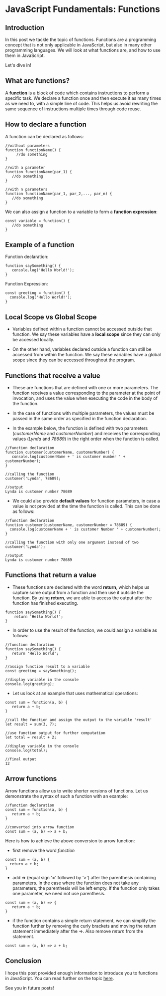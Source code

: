 # JavaScript Fundamentals: Functions

## Introduction
In this post we tackle the topic of functions. Functions are a programming concept that is not only applicable in JavaScript, but also in many other programming languages. We will look at what functions are, and how to use them in JavaScript.

Let's dive in! 

## What are functions?
A **function** is a block of code which contains instructions to perform a specific task. We declare a function once and then execute it as many times as we need to, with a simple line of code. This helps us avoid rewriting the same sequence of instructions multiple times through code reuse.

## How to declare a function
 A function can be declared as follows:

```
//without parameters
function functionName() {
     //do something
}

//with a parameter
function functionName(par_1) {
   //do something
}

//with n parameters
function functionName(par_1, par_2,..., par_n) {
   //do something
}
``` 
We can also assign a function to a variable to form a **function expression**:

```
const variable = function() {
   //do something
}
``` 
## Example of a function
Function declaration:

```
function saySomething() {
   console.log('Hello World!');
}
``` 
Function Expression:

```
const greeting = function() {
  console.log('Hello World!');
}
``` 

## Local Scope vs Global Scope

- Variables defined within a function cannot be accessed outside that function. We say these variables have a **local scope** since they can only be accessed locally.

- On the other hand, variables declared outside a function can still be accessed from within the function. We say these variables have a global scope since they can be accessed throughout the program.

## Functions that receive a value

- These are functions that are defined with one or more parameters. The function receives a value corresponding to the parameter at the point of invocation, and uses the value when executing the code in the body of the function.

- In the case of functions with multiple parameters, the values must be passed in the same order as specified in the function declaration.

- In the example below, the function is defined with two parameters (*customerName* and *customerNumber*) and receives the corresponding values (*Lynda* and *78689*) in the right order when the function is called.

```
//function declaration
function customer(customerName, customerNumber) {
   console.log(customerName + ' is customer number ' + customerNumber);
}

//calling the function
customer('Lynda', 78689);

//output
Lynda is customer number 78689
``` 

- We could also provide **default values** for function parameters, in case a value is not provided at the time the function is called. This can be done as follows:

```
//function declaration
function customer(customerName, customerNumber = 78689) {
  console.log(customerName + ' is customer Number ' + customerNumber);
}

//calling the function with only one argument instead of two
customer('Lynda');

//output
Lynda is customer number 78689
``` 
## Functions that return a value

- These functions are declared with the word **return**, which helps us capture some output from a function and then use it outside the function. By using **return**, we are able to access the output after the function has finished executing.

```
function saySomething() {
    return 'Hello World!';
}
``` 
- In order to use the result of the function, we could assign a variable as follows:

```
//function declaration
function saySomething() {
   return 'Hello World';
}

//assign function result to a variable
const greeting = saySomething();

//display variable in the console
console.log(greeting);
``` 
- Let us look at an example that uses mathematical operations:

```
const sum = function(a, b) {
   return a + b;
}

//call the function and assign the output to the variable 'result'
let result = sum(3, 7);

//use function output for further computation
let total = result + 2;

//display variable in the console
console.log(total);

//final output
12
``` 
## Arrow functions

Arrow functions allow us to write shorter versions of functions. Let us demonstrate the syntax of such a function with an example:

```
//function declaration
const sum = function(a, b) {
   return a + b;
}

//converted into arrow function
const sum = (a, b) => a + b;
``` 
Here is how to achieve the above conversion to arrow function:

- first remove the word *function*

```
const sum = (a, b) {
  return a + b;
}
``` 

- add => (equal sign '=' followed by '>') after the parenthesis containing parameters. In the case where the function does not take any parameters, the parenthesis will be left empty. If the function only takes one parameter, we need not use parenthesis.

```
const sum = (a, b) => {
   return a + b;
}
``` 

- if the function contains a simple return statement, we can simplify the function further by removing the curly brackets and moving the return statement immediately after the =>. Also remove *return* from the statement.

```
const sum = (a, b) => a + b;
``` 
## Conclusion
 
I hope this post provided enough information to introduce you to functions in JavaScript. You can read further on the topic [here](https://developer.mozilla.org/en-US/docs/Web/JavaScript/Guide/Functions).

See you in future posts!

















